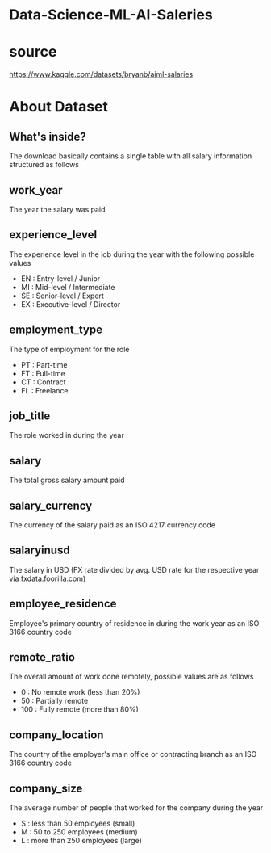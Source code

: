 # Data-Science-ML-AI-Saleries     
# source

https://www.kaggle.com/datasets/bryanb/aiml-salaries

# About Dataset

## What's inside?
The download basically contains a single table with all salary information structured as follows

## work_year
The year the salary was paid

## experience_level
The experience level in the job during the year with the following possible values

* EN : Entry-level / Junior
* MI : Mid-level / Intermediate
* SE : Senior-level / Expert
* EX : Executive-level / Director


## employment_type
The type of employment for the role

* PT : Part-time
* FT : Full-time
* CT : Contract
* FL : Freelance

## job_title
The role worked in during the year

## salary
The total gross salary amount paid

## salary_currency
The currency of the salary paid as an ISO 4217 currency code

## salaryinusd
The salary in USD (FX rate divided by avg. USD rate for the respective year via fxdata.foorilla.com)

## employee_residence
Employee's primary country of residence in during the work year as an ISO 3166 country code

## remote_ratio
The overall amount of work done remotely, possible values are as follows

* 0 : No remote work (less than 20%)
* 50 : Partially remote
* 100 : Fully remote (more than 80%)

## company_location
The country of the employer's main office or contracting branch as an ISO 3166 country code

## company_size
The average number of people that worked for the company during the year

* S : less than 50 employees (small)
* M : 50 to 250 employees (medium)
* L : more than 250 employees (large)
  
